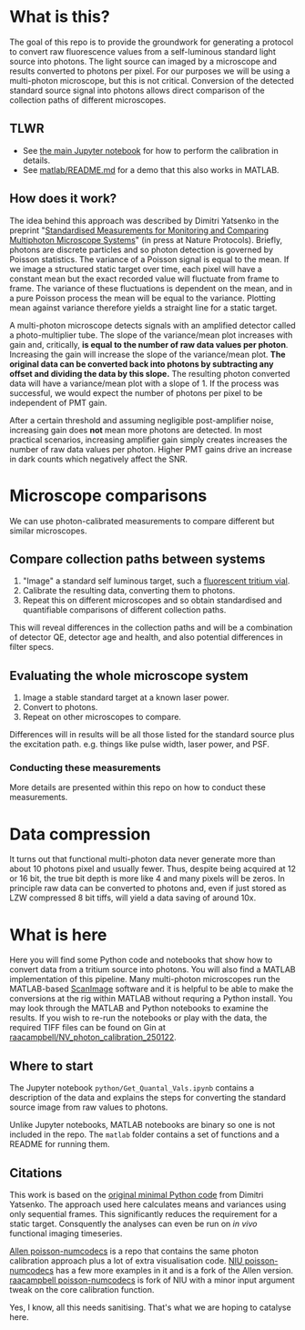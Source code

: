 # What is this?
The goal of this repo is to provide the groundwork for generating a protocol to convert raw fluorescence values from a self-luminous standard light source into photons. 
The light source can imaged by a microscope and results converted to photons per pixel.
For our purposes we will be using a multi-photon microscope, but this is not critical. 
Conversion of the detected standard source signal into photons allows direct comparison of the collection paths of different microscopes. 

## TLWR
* See [the main Jupyter notebook](./python/Get_Quantal_Vals.ipynb) for how to perform the calibration in details.
* See [matlab/README.md](matlab/README.md) for a demo that this also works in MATLAB.

## How does it work?
The idea behind this approach was described by Dimitri Yatsenko in the preprint "[Standardised Measurements for Monitoring and Comparing Multiphoton Microscope Systems](https://www.biorxiv.org/content/10.1101/2024.01.23.576417v1)" (in press at Nature Protocols). 
Briefly, photons are discrete particles and so photon detection is governed by Poisson statistics.
The variance of a Poisson signal is equal to the mean. 
If we image a structured static target over time, each pixel will have a constant mean but the exact recorded value will fluctuate from frame to frame. 
The variance of these fluctuations is dependent on the mean, and in a pure Poisson process the mean will be equal to the variance. 
Plotting mean against variance therefore yields a straight line for a static target. 

A multi-photon microscope detects signals with an amplified detector called a photo-multiplier tube. 
The slope of the variance/mean plot increases with gain and, critically, **is equal to the number of raw data values per photon**.
Increasing the gain will increase the slope of the variance/mean plot.
**The original data can be converted back into photons by subtracting any offset and dividing the data by this slope.**
The resulting photon converted data will have a variance/mean plot with a slope of 1. 
If the process was successful, we would expect the number of photons per pixel to be independent of PMT gain.

After a certain threshold and assuming negligible post-amplifier noise, increasing gain does **not** mean more photons are detected. 
In most practical scenarios, increasing amplifier gain simply creates increases the number of raw data values per photon.
Higher PMT gains drive an increase in dark counts which negatively affect the SNR. 

# Microscope comparisons
We can use photon-calibrated measurements to compare different but similar microscopes. 


## Compare collection paths between systems
1. "Image" a standard self luminous target, such a [fluorescent tritium vial](https://www.google.com/search?q=flourecent+tritium+vial).
2. Calibrate the resulting data, converting them to photons. 
3. Repeat this on different microscopes and so obtain standardised and quantifiable comparisons of different collection paths.

This will reveal differences in the collection paths and will be a combination of detector QE, detector age and health, and also potential differences in filter specs. 



## Evaluating the whole microscope system
1. Image a stable standard target at a known laser power. 
2. Convert to photons.
3. Repeat on other microscopes to compare.

Differences will in results will be all those listed for the standard source plus the excitation path.
e.g. things like pulse width, laser power, and PSF.

### Conducting these measurements
More details are presented within this repo on how to conduct these measurements. 


# Data compression
It turns out that functional multi-photon data never generate more than about 10 photons pixel and usually fewer.
Thus, despite being acquired at 12 or 16 bit, the true bit depth is more like 4 and many pixels will be zeros. 
In principle raw data can be converted to photons and, even if just stored as LZW compressed 8 bit tiffs, will yield a data saving of around 10x.


# What is here
Here you will find some Python code and notebooks that show how to convert data from a tritium source into photons. 
You will also find a MATLAB implementation of this pipeline. 
Many multi-photon microscopes run the MATLAB-based [ScanImage](https://www.mbfbioscience.com/products/scanimage/) software and it is helpful to be able to make the conversions at the rig within MATLAB without requring a Python install.
You may look through the MATLAB and Python notebooks to examine the results. 
If you wish to re-run the notebooks or play with the data, the required TIFF files can be found on Gin at [raacampbell/NV_photon_calibration_250122](https://gin.g-node.org/raacampbell/NV_photon_calibration_250122/).

## Where to start
The Jupyter notebook `python/Get_Quantal_Vals.ipynb` contains a description of the data and explains the steps for converting the standard source image from raw values to photons. 

Unlike Jupyter notebooks, MATLAB notebooks are binary so one is not included in the repo. 
The `matlab` folder contains a set of functions and a README for running them. 



## Citations
This work is based on the [original minimal Python code](https://github.com/datajoint/anscombe-numcodecs) from Dimitri Yatsenko. 
The approach used here calculates means and variances using only sequential frames. 
This significantly reduces the requirement for a static target. 
Consquently the analyses can even be run on _in vivo_ functional imaging timeseries. 

[Allen poisson-numcodecs](https://github.com/AllenNeuralDynamics/poisson-numcodecs) is a repo that contains the same photon calibration approach plus a lot of extra visualisation code. 
[NIU poisson-numcodecs](https://github.com/neuroinformatics-unit/poisson-numcodecs) has a few more examples in it and is a fork of the Allen version. 
[raacampbell poisson-numcodecs](https://github.com/raacampbell/poisson-numcodecs) is fork of NIU with a minor input argument tweak on the core calibration function. 

Yes, I know, all this needs sanitising. That's what we are hoping to catalyse here. 
